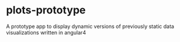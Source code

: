 # plots-prototype

A prototype app to display dynamic versions of previously static data visualizations written in angular4
